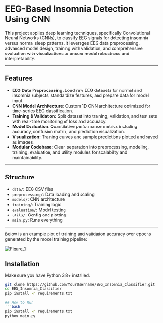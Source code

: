 # EEG-Based Insomnia Detection Using CNN

This project applies deep learning techniques, specifically Convolutional Neural Networks (CNNs), to classify EEG signals for detecting insomnia versus normal sleep patterns. It leverages EEG data preprocessing, advanced model design, training with validation, and comprehensive evaluation with visualizations to ensure model robustness and interpretability.

---

## Features

- **EEG Data Preprocessing:** Load raw EEG datasets for normal and insomnia subjects, standardize features, and prepare data for model input.
- **CNN Model Architecture:** Custom 1D CNN architecture optimized for time-series EEG classification.
- **Training & Validation:** Split dataset into training, validation, and test sets with real-time monitoring of loss and accuracy.
- **Model Evaluation:** Quantitative performance metrics including accuracy, confusion matrix, and prediction visualization.
- **Visualization:** Training curves and sample predictions plotted and saved as images.
- **Modular Codebase:** Clean separation into preprocessing, modeling, training, evaluation, and utility modules for scalability and maintainability.

---
## Structure
- `data/`: EEG CSV files
- `preprocessing/`: Data loading and scaling
- `models/`: CNN architecture
- `training/`: Training logic
- `evaluation/`: Model testing
- `utils/`: Config and plotting
- `main.py`: Runs everything

---

Below is an example plot of training and validation accuracy over epochs generated by the model training pipeline:

![Figure_1](https://github.com/user-attachments/assets/3943ae21-ac9f-484e-bb01-686e5c990e25)


## Installation

Make sure you have Python 3.8+ installed.

```bash
git clone https://github.com/YourUsername/EEG_Insomnia_Classifier.git
cd EEG_Insomnia_Classifier
pip install -r requirements.txt

## How to Run
```bash
pip install -r requirements.txt
python main.py
